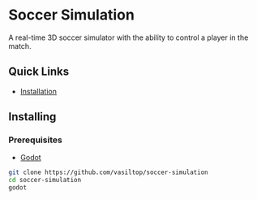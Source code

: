 # Soccer Simulation

A real-time 3D soccer simulator with the ability to control a player in the match.

## Quick Links
- [Installation](#installing)

## Installing
### Prerequisites

- [Godot](https://godotengine.org/)

```bash
git clone https://github.com/vasiltop/soccer-simulation
cd soccer-simulation
godot
```
